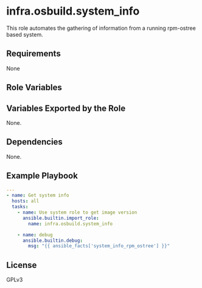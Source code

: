 # infra.osbuild.system_info

This role automates the gathering of information from a running rpm-ostree based system.

## Requirements

None

## Role Variables

## Variables Exported by the Role

None.

## Dependencies

None.

## Example Playbook

```yaml
---
- name: Get system info
  hosts: all
  tasks:
    - name: Use system role to get image version
      ansible.builtin.import_role:
        name: infra.osbuild.system_info

    - name: debug
      ansible.builtin.debug:
        msg: "{{ ansible_facts['system_info_rpm_ostree'] }}"
```


## License

GPLv3


